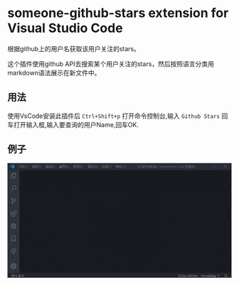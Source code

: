 # someone-github-stars extension for Visual Studio Code

根据github上的用户名获取该用户关注的stars。

这个插件使用github API去搜索某个用户关注的stars，然后按照语言分类用markdown语法展示在新文件中。

## 用法
使用VsCode安装此插件后 `Ctrl+Shift+p` 打开命令控制台,输入 `Github Stars` 回车打开输入框,输入要查询的用户Name,回车OK.

## 例子
![Searching stars for self](images/search-example.gif)
